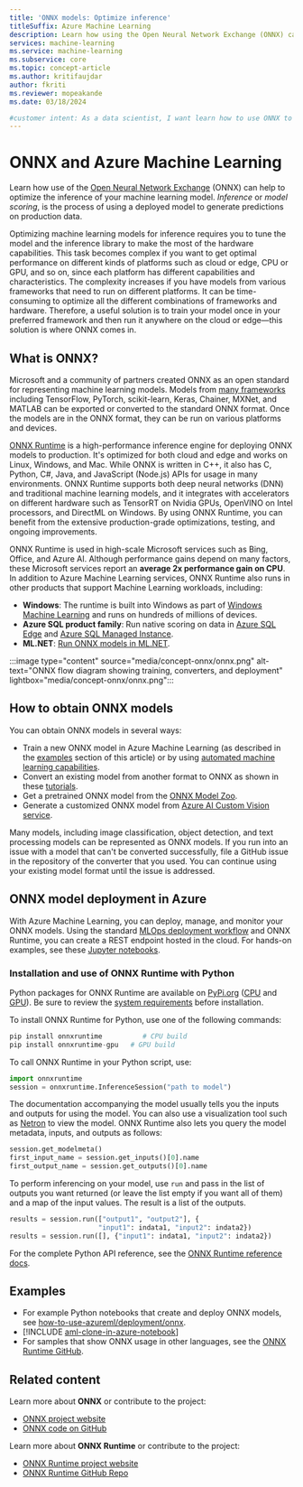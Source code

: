 ```yaml
---
title: 'ONNX models: Optimize inference'
titleSuffix: Azure Machine Learning
description: Learn how using the Open Neural Network Exchange (ONNX) can help optimize the inference of your machine learning model.
services: machine-learning
ms.service: machine-learning
ms.subservice: core
ms.topic: concept-article
ms.author: kritifaujdar
author: fkriti
ms.reviewer: mopeakande
ms.date: 03/18/2024

#customer intent: As a data scientist, I want learn how to use ONNX to create machine learning models and accelerate inferencing.
---
```


# ONNX and Azure Machine Learning

Learn how use of the [Open Neural Network Exchange](https://onnx.ai) (ONNX) can help to optimize the inference of your machine learning model. _Inference_ or _model scoring_, is the process of using a deployed model to generate predictions on production data.

Optimizing machine learning models for inference requires you to tune the model and the inference library to make the most of the hardware capabilities. This task becomes complex if you want to get optimal performance on different kinds of platforms such as cloud or edge, CPU or GPU, and so on, since each platform has different capabilities and characteristics. The complexity increases if you have models from various frameworks that need to run on different platforms. It can be time-consuming to optimize all the different combinations of frameworks and hardware. Therefore, a useful solution is to train your model once in your preferred framework and then run it anywhere on the cloud or edge—this solution is where ONNX comes in.

## What is ONNX?

Microsoft and a community of partners created ONNX as an open standard for representing machine learning models. Models from [many frameworks](https://onnx.ai/supported-tools) including TensorFlow, PyTorch, scikit-learn, Keras, Chainer, MXNet, and MATLAB can be exported or converted to the standard ONNX format. Once the models are in the ONNX format, they can be run on various platforms and devices.

[ONNX Runtime](https://onnxruntime.ai) is a high-performance inference engine for deploying ONNX models to production. It's optimized for both cloud and edge and works on Linux, Windows, and Mac. While ONNX is written in C++, it also has C, Python, C#, Java, and JavaScript (Node.js) APIs for usage in many environments. ONNX Runtime supports both deep neural networks (DNN) and traditional machine learning models, and it integrates with accelerators on different hardware such as TensorRT on Nvidia GPUs, OpenVINO on Intel processors, and DirectML on Windows. By using ONNX Runtime, you can benefit from the extensive production-grade optimizations, testing, and ongoing improvements.

ONNX Runtime is used in high-scale Microsoft services such as Bing, Office, and Azure AI. Although performance gains depend on many factors, these Microsoft services report an __average 2x performance gain on CPU__. In addition to Azure Machine Learning services, ONNX Runtime also runs in other products that support Machine Learning workloads, including:

- __Windows__: The runtime is built into Windows as part of [Windows Machine Learning](/windows/ai/windows-ml/) and runs on hundreds of millions of devices. 
- __Azure SQL product family__: Run native scoring on data in [Azure SQL Edge](../azure-sql-edge/onnx-overview.md) and [Azure SQL Managed Instance](/azure/azure-sql/managed-instance/machine-learning-services-overview).
- __ML.NET__: [Run ONNX models in ML.NET](/dotnet/machine-learning/tutorials/object-detection-onnx).

:::image type="content" source="media/concept-onnx/onnx.png" alt-text="ONNX flow diagram showing training, converters, and deployment" lightbox="media/concept-onnx/onnx.png":::

## How to obtain ONNX models

You can obtain ONNX models in several ways:

- Train a new ONNX model in Azure Machine Learning (as described in the [examples](#examples) section of this article) or by using [automated machine learning capabilities](concept-automated-ml.md#automl--onnx).
- Convert an existing model from another format to ONNX as shown in these [tutorials](https://github.com/onnx/tutorials).
- Get a pretrained ONNX model from the [ONNX Model Zoo](https://github.com/onnx/models).
- Generate a customized ONNX model from [Azure AI Custom Vision service](../ai-services/custom-vision-service/index.yml).

Many models, including image classification, object detection, and text processing models can be represented as ONNX models. If you run into an issue with a model that can't be converted successfully, file a GitHub issue in the repository of the converter that you used. You can continue using your existing model format until the issue is addressed.

## ONNX model deployment in Azure

With Azure Machine Learning, you can deploy, manage, and monitor your ONNX models. Using the standard [MLOps deployment workflow](concept-model-management-and-deployment.md) and ONNX Runtime, you can create a REST endpoint hosted in the cloud. For hands-on examples, see these [Jupyter notebooks](#examples).

### Installation and use of ONNX Runtime with Python

Python packages for ONNX Runtime are available on [PyPi.org](https://pypi.org) ([CPU](https://pypi.org/project/onnxruntime) and [GPU](https://pypi.org/project/onnxruntime-gpu)). Be sure to review the [system requirements](https://github.com/Microsoft/onnxruntime#system-requirements) before installation.

To install ONNX Runtime for Python, use one of the following commands:

```python    
pip install onnxruntime          # CPU build
pip install onnxruntime-gpu   # GPU build
```

To call ONNX Runtime in your Python script, use:

```python
import onnxruntime
session = onnxruntime.InferenceSession("path to model")
```

The documentation accompanying the model usually tells you the inputs and outputs for using the model. You can also use a visualization tool such as [Netron](https://github.com/lutzroeder/Netron) to view the model. ONNX Runtime also lets you query the model metadata, inputs, and outputs as follows:

```python
session.get_modelmeta()
first_input_name = session.get_inputs()[0].name
first_output_name = session.get_outputs()[0].name
```

To perform inferencing on your model, use `run` and pass in the list of outputs you want returned (or leave the list empty if you want all of them) and a map of the input values. The result is a list of the outputs.

```python
results = session.run(["output1", "output2"], {
                      "input1": indata1, "input2": indata2})
results = session.run([], {"input1": indata1, "input2": indata2})
```

For the complete Python API reference, see the [ONNX Runtime reference docs](https://onnxruntime.ai/docs/api/python/api_summary.html).

## Examples

- For example Python notebooks that create and deploy ONNX models, see [how-to-use-azureml/deployment/onnx](https://github.com/Azure/MachineLearningNotebooks/blob/master/how-to-use-azureml/deployment/onnx).
- [!INCLUDE [aml-clone-in-azure-notebook](includes/aml-clone-for-examples.md)]
- For samples that show ONNX usage in other languages, see the [ONNX Runtime GitHub](https://github.com/microsoft/onnxruntime/tree/master/samples).

## Related content

Learn more about **ONNX** or contribute to the project:
- [ONNX project website](https://onnx.ai)
- [ONNX code on GitHub](https://github.com/onnx/onnx)

Learn more about **ONNX Runtime** or contribute to the project:
- [ONNX Runtime project website](https://onnxruntime.ai)
- [ONNX Runtime GitHub Repo](https://github.com/Microsoft/onnxruntime)
